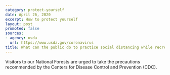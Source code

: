 ```yaml
---
category: protect-yourself
date: April 26, 2020
excerpt: How to protect yourself
layout: post
promoted: false
sources:
- agency: usda
  url: https://www.usda.gov/coronavirus
title: What can the public do to practice social distancing while recreating on National Forest System lands?
---
```


Visitors to our National Forests are urged to take the precautions recommended by the Centers for Disease Control and Prevention (CDC). 
